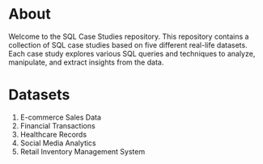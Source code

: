 # About
Welcome to the SQL Case Studies repository. This repository contains a collection of SQL case studies based on five different real-life datasets. Each case study explores various SQL queries and techniques to analyze, manipulate, and extract insights from the data.
# Datasets
1. E-commerce Sales Data
2. Financial Transactions
3. Healthcare Records
4. Social Media Analytics
5. Retail Inventory Management System
